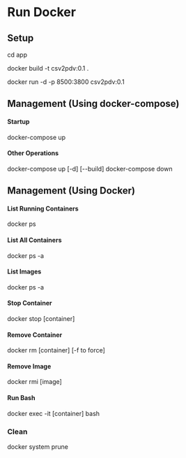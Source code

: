 
# Run Docker

## Setup

cd app

docker build -t csv2pdv:0.1 .

docker run -d -p 8500:3800 csv2pdv:0.1


## Management (Using docker-compose)

#### Startup
docker-compose up

#### Other Operations
docker-compose up [-d] [--build]
docker-compose down



## Management (Using Docker)

#### List Running Containers
docker ps

#### List All Containers
docker ps -a

#### List Images
docker ps -a

#### Stop Container
docker stop [container]

#### Remove Container
docker rm [container] [-f to force]

#### Remove Image
docker rmi [image]

#### Run Bash
docker exec -it [container] bash

### Clean
docker system prune
